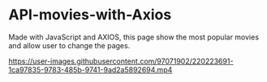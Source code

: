 # API-movies-with-Axios

Made with JavaScript and AXIOS, this page show the most popular movies and allow user to change the pages.


https://user-images.githubusercontent.com/97071902/220223691-1ca97835-9783-485b-9741-9ad2a5892694.mp4

